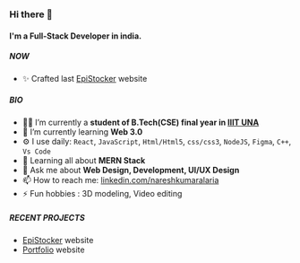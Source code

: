 ### Hi there 👋

#### I'm a Full-Stack Developer in india.

##### NOW

- ✨ Crafted last [EpiStocker](https://epistocker.netlify.app/) website

##### BIO

- 👨‍🎓 I’m currently a **student of B.Tech(CSE) final year in [IIIT UNA](https://iiitu.ac.in/)**
- 🌱 I’m currently learning **Web 3.0**
- ⚙️ I use daily: `React`, `JavaScript`, `Html/Html5`, `css/css3`, `NodeJS`, `Figma`, `C++`, `Vs Code` 
- 🏢 Learning all about **MERN Stack**
- 💬 Ask me about **Web Design, Development, UI/UX Design**
- 📫 How to reach me: [linkedin.com/nareshkumaralaria](https://www.linkedin.com/in/nareshkumaralaria/)
- ⚡ Fun hobbies : 3D modeling, Video editing


##### RECENT PROJECTS

- [EpiStocker](https://github.com/nareshkumaralaria/EpiStocker-Stocks-chart) website
- [Portfolio](https://github.com/nareshkumaralaria/My-Portfolio) website
